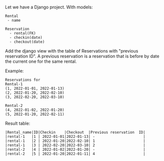 Let we have a Django project.
With models:

```
Rental
 - name
```

```
Reservation
  - rental(FK)
  - checkin(date)
  - checkout(date)
```

Add the django view with the table of Reservations with "previous reservation ID".
A previous reservation is a reservation that is before by date the current one for the same rental.


Example:
```
Reservations for
Rental-1
(1, 2022-01-01, 2022-01-13)
(2, 2022-01-20, 2022-02-10)
(3, 2022-02-20, 2022-03-10)

Rental-2
(4, 2022-01-02, 2022-01-20)
(5, 2022-01-20, 2022-02-11)
```

Result table:
```
|Rental_name|ID|Checkin    |Checkout  |Previous reservation  ID|
|rental-1   |1 | 2022-01-01|2022-01-13| -                      |
|rental-1   |2 | 2022-01-20|2022-02-10| 1                      |
|rental-1   |3 | 2022-02-20|2022-03-10| 2                      |
|rental-2   |4 | 2022-01-02|2022-01-20| -                      |
|rental-2   |5 | 2022-01-20|2022-01-11| 4                      |
```

